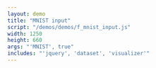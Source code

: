 ```yaml
---
layout: demo
title: "MNIST input"
script: "/demos/demos/f_mnist_input.js"
width: 1250
height: 660
args: "'MNIST', true"
includes: "'jquery', 'dataset', 'visualizer'"
---
```



